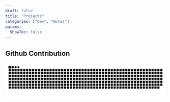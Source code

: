```yaml
---
draft: false
title: "Projects"
categories: ["Dev", "Notes"]
params:
  ShowToc: false
---
```


## Github Contribution

<picture>
  <source media="(prefers-color-scheme: dark)" srcset="https://raw.githubusercontent.com/spider-man-tm/BALAJI24092001/snake-game/github-contribution-grid-snake-dark.svg">
  <source media="(prefers-color-scheme: light)" srcset="https://raw.githubusercontent.com/spider-man-tm/BALAJI24092001/snake-game/github-contribution-grid-snake.svg">
  <img alt="github contribution grid snake animation" src="https://raw.githubusercontent.com/BALAJI24092001/BALAJI24092001/snake-game/github-contribution-grid-snake.svg">
</picture>
